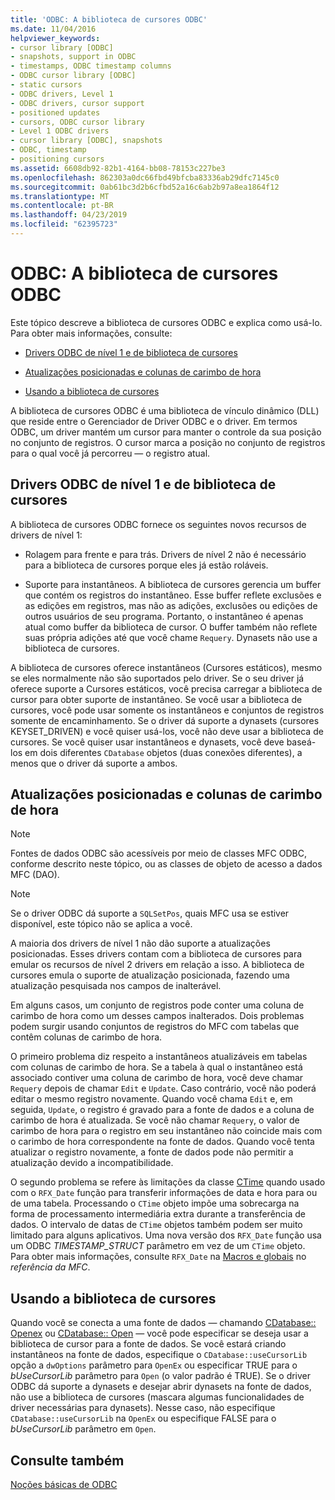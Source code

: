 ```yaml
---
title: 'ODBC: A biblioteca de cursores ODBC'
ms.date: 11/04/2016
helpviewer_keywords:
- cursor library [ODBC]
- snapshots, support in ODBC
- timestamps, ODBC timestamp columns
- ODBC cursor library [ODBC]
- static cursors
- ODBC drivers, Level 1
- ODBC drivers, cursor support
- positioned updates
- cursors, ODBC cursor library
- Level 1 ODBC drivers
- cursor library [ODBC], snapshots
- ODBC, timestamp
- positioning cursors
ms.assetid: 6608db92-82b1-4164-bb08-78153c227be3
ms.openlocfilehash: 862303a0dc66fbd49bfcba83336ab29dfc7145c0
ms.sourcegitcommit: 0ab61bc3d2b6cfbd52a16c6ab2b97a8ea1864f12
ms.translationtype: MT
ms.contentlocale: pt-BR
ms.lasthandoff: 04/23/2019
ms.locfileid: "62395723"
---
```

# <a name="odbc-the-odbc-cursor-library"></a>ODBC: A biblioteca de cursores ODBC

Este tópico descreve a biblioteca de cursores ODBC e explica como usá-lo. Para obter mais informações, consulte:

- [Drivers ODBC de nível 1 e de biblioteca de cursores](#_core_the_cursor_library_and_level_1_odbc_drivers)

- [Atualizações posicionadas e colunas de carimbo de hora](#_core_positioned_updates_and_timestamp_columns)

- [Usando a biblioteca de cursores](#_core_using_the_cursor_library)

A biblioteca de cursores ODBC é uma biblioteca de vínculo dinâmico (DLL) que reside entre o Gerenciador de Driver ODBC e o driver. Em termos ODBC, um driver mantém um cursor para manter o controle da sua posição no conjunto de registros. O cursor marca a posição no conjunto de registros para o qual você já percorreu — o registro atual.

##  <a name="_core_the_cursor_library_and_level_1_odbc_drivers"></a> Drivers ODBC de nível 1 e de biblioteca de cursores

A biblioteca de cursores ODBC fornece os seguintes novos recursos de drivers de nível 1:

- Rolagem para frente e para trás. Drivers de nível 2 não é necessário para a biblioteca de cursores porque eles já estão roláveis.

- Suporte para instantâneos. A biblioteca de cursores gerencia um buffer que contém os registros do instantâneo. Esse buffer reflete exclusões e as edições em registros, mas não as adições, exclusões ou edições de outros usuários de seu programa. Portanto, o instantâneo é apenas atual como buffer da biblioteca de cursor. O buffer também não reflete suas própria adições até que você chame `Requery`. Dynasets não use a biblioteca de cursores.

A biblioteca de cursores oferece instantâneos (Cursores estáticos), mesmo se eles normalmente não são suportados pelo driver. Se o seu driver já oferece suporte a Cursores estáticos, você precisa carregar a biblioteca de cursor para obter suporte de instantâneo. Se você usar a biblioteca de cursores, você pode usar somente os instantâneos e conjuntos de registros somente de encaminhamento. Se o driver dá suporte a dynasets (cursores KEYSET_DRIVEN) e você quiser usá-los, você não deve usar a biblioteca de cursores. Se você quiser usar instantâneos e dynasets, você deve baseá-los em dois diferentes `CDatabase` objetos (duas conexões diferentes), a menos que o driver dá suporte a ambos.

##  <a name="_core_positioned_updates_and_timestamp_columns"></a> Atualizações posicionadas e colunas de carimbo de hora

> [!NOTE]
>  Fontes de dados ODBC são acessíveis por meio de classes MFC ODBC, conforme descrito neste tópico, ou as classes de objeto de acesso a dados MFC (DAO).

> [!NOTE]
>  Se o driver ODBC dá suporte a `SQLSetPos`, quais MFC usa se estiver disponível, este tópico não se aplica a você.

A maioria dos drivers de nível 1 não dão suporte a atualizações posicionadas. Esses drivers contam com a biblioteca de cursores para emular os recursos de nível 2 drivers em relação a isso. A biblioteca de cursores emula o suporte de atualização posicionada, fazendo uma atualização pesquisada nos campos de inalterável.

Em alguns casos, um conjunto de registros pode conter uma coluna de carimbo de hora como um desses campos inalterados. Dois problemas podem surgir usando conjuntos de registros do MFC com tabelas que contêm colunas de carimbo de hora.

O primeiro problema diz respeito a instantâneos atualizáveis em tabelas com colunas de carimbo de hora. Se a tabela à qual o instantâneo está associado contiver uma coluna de carimbo de hora, você deve chamar `Requery` depois de chamar `Edit` e `Update`. Caso contrário, você não poderá editar o mesmo registro novamente. Quando você chama `Edit` e, em seguida, `Update`, o registro é gravado para a fonte de dados e a coluna de carimbo de hora é atualizada. Se você não chamar `Requery`, o valor de carimbo de hora para o registro em seu instantâneo não coincide mais com o carimbo de hora correspondente na fonte de dados. Quando você tenta atualizar o registro novamente, a fonte de dados pode não permitir a atualização devido a incompatibilidade.

O segundo problema se refere às limitações da classe [CTime](../../atl-mfc-shared/reference/ctime-class.md) quando usado com o `RFX_Date` função para transferir informações de data e hora para ou de uma tabela. Processando o `CTime` objeto impõe uma sobrecarga na forma de processamento intermediária extra durante a transferência de dados. O intervalo de datas de `CTime` objetos também podem ser muito limitado para alguns aplicativos. Uma nova versão dos `RFX_Date` função usa um ODBC *TIMESTAMP_STRUCT* parâmetro em vez de um `CTime` objeto. Para obter mais informações, consulte `RFX_Date` na [Macros e globais](../../mfc/reference/mfc-macros-and-globals.md) no *referência da MFC*.

##  <a name="_core_using_the_cursor_library"></a> Usando a biblioteca de cursores

Quando você se conecta a uma fonte de dados — chamando [CDatabase:: Openex](../../mfc/reference/cdatabase-class.md#openex) ou [CDatabase:: Open](../../mfc/reference/cdatabase-class.md#open) — você pode especificar se deseja usar a biblioteca de cursor para a fonte de dados. Se você estará criando instantâneos na fonte de dados, especifique o `CDatabase::useCursorLib` opção a `dwOptions` parâmetro para `OpenEx` ou especificar TRUE para o *bUseCursorLib* parâmetro para `Open` (o valor padrão é TRUE). Se o driver ODBC dá suporte a dynasets e desejar abrir dynasets na fonte de dados, não use a biblioteca de cursores (mascara algumas funcionalidades de driver necessárias para dynasets). Nesse caso, não especifique `CDatabase::useCursorLib` na `OpenEx` ou especifique FALSE para o *bUseCursorLib* parâmetro em `Open`.

## <a name="see-also"></a>Consulte também

[Noções básicas de ODBC](../../data/odbc/odbc-basics.md)